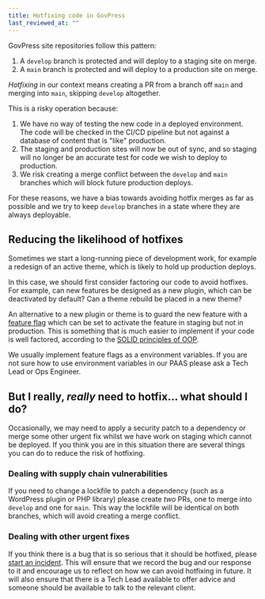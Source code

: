 ```yaml
---
title: Hotfixing code in GovPress
last_reviewed_at: ""
---
```


GovPress site repositories follow this pattern:

1. A `develop` branch is protected and will deploy to a staging site on merge.
1. A `main` branch is protected and will deploy to a production site on merge.

_Hotfixing_ in our context means creating a PR from a branch off `main` and merging into `main`, skipping `develop` altogether.

This is a risky operation because:

1. We have no way of testing the new code in a deployed environment. The code will be checked in the CI/CD pipeline but not against a database of content that is "like" production.
1. The staging and production sites will now be out of sync, and so staging will no longer be an accurate test for code we wish to deploy to production.
1. We risk creating a merge conflict between the `develop` and `main` branches which will block future production deploys.

For these reasons, we have a bias towards avoiding hotfix merges as far as possible and we try to keep `develop` branches in a state where they are always deployable.

## Reducing the likelihood of hotfixes

Sometimes we start a long-running piece of development work, for example a redesign of an active theme, which is likely to hold up production deploys.

In this case, we should first consider factoring our code to avoid hotfixes. For example, can new features be designed as a new plugin, which can be deactivated by default? Can a theme rebuild be placed in a new theme?

An alternative to a new plugin or theme is to guard the new feature with a [feature flag](https://blog.jetbrains.com/space/2022/06/16/feature-flags/) which can be set to activate the feature in staging but not in production. This is something that is much easier to implement if your code is well factored, according to the [SOLID principles of OOP](https://en.wikipedia.org/wiki/SOLID).

We usually implement feature flags as a environment variables. If you are not sure how to use environment variables in our PAAS please ask a Tech Lead or Ops Engineer.

## But I really, _really_ need to hotfix... what should I do?

Occasionally, we may need to apply a security patch to a dependency or merge some other urgent fix whilst we have work on staging which cannot be deployed. If you think you are in this situation there are several things you can do to reduce the risk of hotfixing.

### Dealing with supply chain vulnerabilities

If you need to change a lockfile to patch a dependency (such as a WordPress plugin or PHP library) please create _two_ PRs, one to merge into `develop` and one for `main`. This way the lockfile will be identical on both branches, which will avoid creating a merge conflict.

### Dealing with other urgent fixes

If you think there is a bug that is so serious that it should be hotfixed, please [start an incident](/tech/incidents/dealing-with-an-incident/). This will ensure that we record the bug and our response to it and encourage us to reflect on how we can avoid hotfixing in future. It will also ensure that there is a Tech Lead available to offer advice and someone should be available to talk to the relevant client.
